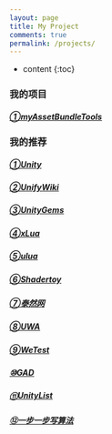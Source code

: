 ```yaml
---
layout: page
title: My Project
comments: true
permalink: /projects/
---
```


* content
{:toc}

### 我的项目

##### [①myAssetBundleTools](https://github.com/HushengStudent/myAssetBundleTools)

### 我的推荐

##### [①Unity](https://unity3d.com/cn/)

##### [②UnifyWiki](http://wiki.unity3d.com/index.php/Main_Page)

##### [③UnityGems](https://unitygem.wordpress.com/)

##### [④xLua](https://github.com/Tencent/xLua)

##### [⑤ulua](http://www.ulua.org/index.html)

##### [⑥Shadertoy](https://www.shadertoy.com/)

##### [⑦泰然网](http://www.tairan.com/)

##### [⑧UWA](https://www.uwa4d.com/)

##### [⑨WeTest](http://wetest.qq.com/)

##### [⑩GAD](http://gad.qq.com/community/program)

##### [⑪UnityList](http://unitylist.com/)

##### [⑫一步一步写算法](http://blog.csdn.net/feixiaoxing/article/details/6993718)